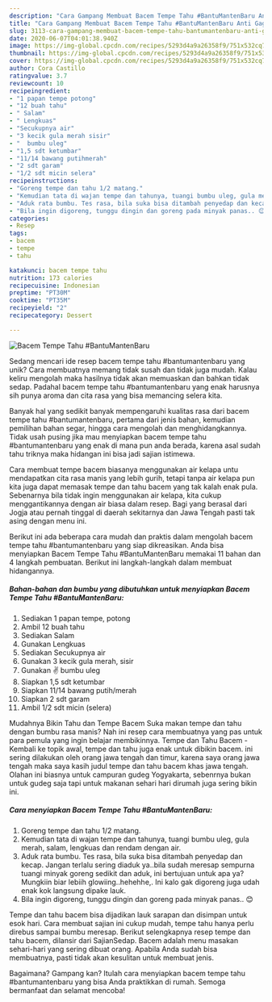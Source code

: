 ```yaml
---
description: "Cara Gampang Membuat Bacem Tempe Tahu #BantuMantenBaru Anti Gagal"
title: "Cara Gampang Membuat Bacem Tempe Tahu #BantuMantenBaru Anti Gagal"
slug: 3113-cara-gampang-membuat-bacem-tempe-tahu-bantumantenbaru-anti-gagal
date: 2020-06-07T04:01:38.940Z
image: https://img-global.cpcdn.com/recipes/5293d4a9a26358f9/751x532cq70/bacem-tempe-tahu-bantumantenbaru-foto-resep-utama.jpg
thumbnail: https://img-global.cpcdn.com/recipes/5293d4a9a26358f9/751x532cq70/bacem-tempe-tahu-bantumantenbaru-foto-resep-utama.jpg
cover: https://img-global.cpcdn.com/recipes/5293d4a9a26358f9/751x532cq70/bacem-tempe-tahu-bantumantenbaru-foto-resep-utama.jpg
author: Cora Castillo
ratingvalue: 3.7
reviewcount: 10
recipeingredient:
- "1 papan tempe potong"
- "12 buah tahu"
- " Salam"
- " Lengkuas"
- "Secukupnya air"
- "3 kecik gula merah sisir"
- "  bumbu uleg"
- "1,5 sdt ketumbar"
- "11/14 bawang putihmerah"
- "2 sdt garam"
- "1/2 sdt micin selera"
recipeinstructions:
- "Goreng tempe dan tahu 1/2 matang."
- "Kemudian tata di wajan tempe dan tahunya, tuangi bumbu uleg, gula merah, salam, lengkuas dan rendam dengan air."
- "Aduk rata bumbu. Tes rasa, bila suka bisa ditambah penyedap dan kecap. Jangan terlalu sering diaduk ya..bila sudah meresap sempurna tuangi minyak goreng sedikit dan aduk, ini bertujuan untuk apa ya? Mungkiin biar lebiih glowiing..hehehhe,. Ini kalo gak digoreng juga udah enak kok langsung dipake lauk."
- "Bila ingin digoreng, tunggu dingin dan goreng pada minyak panas.. 😊"
categories:
- Resep
tags:
- bacem
- tempe
- tahu

katakunci: bacem tempe tahu 
nutrition: 173 calories
recipecuisine: Indonesian
preptime: "PT30M"
cooktime: "PT35M"
recipeyield: "2"
recipecategory: Dessert

---
```



![Bacem Tempe Tahu #BantuMantenBaru](https://img-global.cpcdn.com/recipes/5293d4a9a26358f9/751x532cq70/bacem-tempe-tahu-bantumantenbaru-foto-resep-utama.jpg)

Sedang mencari ide resep bacem tempe tahu #bantumantenbaru yang unik? Cara membuatnya memang tidak susah dan tidak juga mudah. Kalau keliru mengolah maka hasilnya tidak akan memuaskan dan bahkan tidak sedap. Padahal bacem tempe tahu #bantumantenbaru yang enak harusnya sih punya aroma dan cita rasa yang bisa memancing selera kita.

Banyak hal yang sedikit banyak mempengaruhi kualitas rasa dari bacem tempe tahu #bantumantenbaru, pertama dari jenis bahan, kemudian pemilihan bahan segar, hingga cara mengolah dan menghidangkannya. Tidak usah pusing jika mau menyiapkan bacem tempe tahu #bantumantenbaru yang enak di mana pun anda berada, karena asal sudah tahu triknya maka hidangan ini bisa jadi sajian istimewa.

Cara membuat tempe bacem biasanya menggunakan air kelapa untu mendapatkan cita rasa manis yang lebih gurih, tetapi tanpa air kelapa pun kita juga dapat memasak tempe dan tahu bacem yang tak kalah enak pula. Sebenarnya bila tidak ingin menggunakan air kelapa, kita cukup menggantikannya dengan air biasa dalam resep. Bagi yang berasal dari Jogja atau pernah tinggal di daerah sekitarnya dan Jawa Tengah pasti tak asing dengan menu ini.


Berikut ini ada beberapa cara mudah dan praktis dalam mengolah bacem tempe tahu #bantumantenbaru yang siap dikreasikan. Anda bisa menyiapkan Bacem Tempe Tahu #BantuMantenBaru memakai 11 bahan dan 4 langkah pembuatan. Berikut ini langkah-langkah dalam membuat hidangannya.

<!--inarticleads1-->

##### Bahan-bahan dan bumbu yang dibutuhkan untuk menyiapkan Bacem Tempe Tahu #BantuMantenBaru:

1. Sediakan 1 papan tempe, potong
1. Ambil 12 buah tahu
1. Sediakan  Salam
1. Gunakan  Lengkuas
1. Sediakan Secukupnya air
1. Gunakan 3 kecik gula merah, sisir
1. Gunakan  ✌ bumbu uleg
1. Siapkan 1,5 sdt ketumbar
1. Siapkan 11/14 bawang putih/merah
1. Siapkan 2 sdt garam
1. Ambil 1/2 sdt micin (selera)


Mudahnya Bikin Tahu dan Tempe Bacem Suka makan tempe dan tahu dengan bumbu rasa manis? Nah ini resep cara membuatnya yang pas untuk para pemula yang ingin belajar membikinnya. Tempe dan Tahu Bacem - Kembali ke topik awal, tempe dan tahu juga enak untuk dibikin bacem. ini sering dilakukan oleh orang jawa tengah dan timur, karena saya orang jawa tengah maka saya kasih judul tempe dan tahu bacem khas jawa tengah. Olahan ini biasnya untuk campuran gudeg Yogyakarta, sebenrnya bukan untuk gudeg saja tapi untuk makanan sehari hari dirumah juga sering bikin ini. 

<!--inarticleads2-->

##### Cara menyiapkan Bacem Tempe Tahu #BantuMantenBaru:

1. Goreng tempe dan tahu 1/2 matang.
1. Kemudian tata di wajan tempe dan tahunya, tuangi bumbu uleg, gula merah, salam, lengkuas dan rendam dengan air.
1. Aduk rata bumbu. Tes rasa, bila suka bisa ditambah penyedap dan kecap. Jangan terlalu sering diaduk ya..bila sudah meresap sempurna tuangi minyak goreng sedikit dan aduk, ini bertujuan untuk apa ya? Mungkiin biar lebiih glowiing..hehehhe,. Ini kalo gak digoreng juga udah enak kok langsung dipake lauk.
1. Bila ingin digoreng, tunggu dingin dan goreng pada minyak panas.. 😊


Tempe dan tahu bacem bisa dijadikan lauk sarapan dan disimpan untuk esok hari. Cara membuat sajian ini cukup mudah, tempe tahu hanya perlu direbus sampai bumbu meresap. Berikut selengkapnya resep tempe dan tahu bacem, dilansir dari SajianSedap. Bacem adalah menu masakan sehari-hari yang sering dibuat orang. Apabila Anda sudah bisa membuatnya, pasti tidak akan kesulitan untuk membuat jenis. 

Bagaimana? Gampang kan? Itulah cara menyiapkan bacem tempe tahu #bantumantenbaru yang bisa Anda praktikkan di rumah. Semoga bermanfaat dan selamat mencoba!
